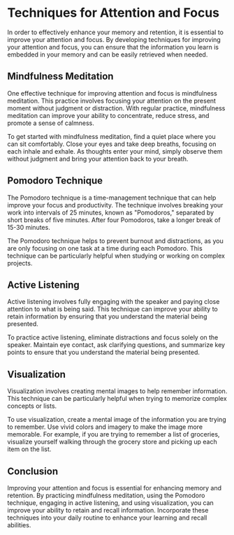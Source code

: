 Techniques for Attention and Focus
============================================================================================

In order to effectively enhance your memory and retention, it is essential to improve your attention and focus. By developing techniques for improving your attention and focus, you can ensure that the information you learn is embedded in your memory and can be easily retrieved when needed.

Mindfulness Meditation
----------------------

One effective technique for improving attention and focus is mindfulness meditation. This practice involves focusing your attention on the present moment without judgment or distraction. With regular practice, mindfulness meditation can improve your ability to concentrate, reduce stress, and promote a sense of calmness.

To get started with mindfulness meditation, find a quiet place where you can sit comfortably. Close your eyes and take deep breaths, focusing on each inhale and exhale. As thoughts enter your mind, simply observe them without judgment and bring your attention back to your breath.

Pomodoro Technique
------------------

The Pomodoro technique is a time-management technique that can help improve your focus and productivity. The technique involves breaking your work into intervals of 25 minutes, known as "Pomodoros," separated by short breaks of five minutes. After four Pomodoros, take a longer break of 15-30 minutes.

The Pomodoro technique helps to prevent burnout and distractions, as you are only focusing on one task at a time during each Pomodoro. This technique can be particularly helpful when studying or working on complex projects.

Active Listening
----------------

Active listening involves fully engaging with the speaker and paying close attention to what is being said. This technique can improve your ability to retain information by ensuring that you understand the material being presented.

To practice active listening, eliminate distractions and focus solely on the speaker. Maintain eye contact, ask clarifying questions, and summarize key points to ensure that you understand the material being presented.

Visualization
-------------

Visualization involves creating mental images to help remember information. This technique can be particularly helpful when trying to memorize complex concepts or lists.

To use visualization, create a mental image of the information you are trying to remember. Use vivid colors and imagery to make the image more memorable. For example, if you are trying to remember a list of groceries, visualize yourself walking through the grocery store and picking up each item on the list.

Conclusion
----------

Improving your attention and focus is essential for enhancing memory and retention. By practicing mindfulness meditation, using the Pomodoro technique, engaging in active listening, and using visualization, you can improve your ability to retain and recall information. Incorporate these techniques into your daily routine to enhance your learning and recall abilities.

